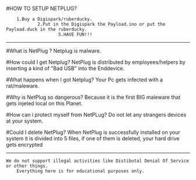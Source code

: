 
#HOW TO SETUP NETPLUG?
        
        1.Buy a Digispark/ruberducky.
                2.Put in the Digispark the Payload.ino or put the Payload.duck in the ruberducky.
                        5.HAVE FUN!!!

----------------------------------------------------------------------------------------------------------------------------------

#What is NetPlug ?
    Netplug is malware.

#How could I get Netplug?
    NetPlug is distributed by employees/helpers by inserting a kind of "Bad USB" into the Enddevice.

#What happens when I got Netplug?
    Your Pc gets infected with a rat/maleware.

#Why is NetPlug so dangerous?
    Because it is the first BIG maleware that gets injeted local on this Planet.

#How can i protect myself from NetPLug?
    Do not let any strangers devices at your system.

#Could I delete NetPlug?
    When NetPlug is successfully installed on your system it is divided into 5 files, if one of them is deleted, your hard drive gets encrypted

----------------------------------------------------------------------------------------------------------------------------------
    We do not support illegal activities like Distibutal Denial Of Service or other things. 
        Everything here is for educational purposes only.
